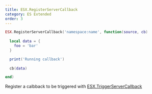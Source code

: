 ```yaml
---
title: ESX.RegisterServerCallback
category: ES Extended
order: 3
---
```


```lua
ESX.RegisterServerCallback('namespace:name', function(source, cb)
	
  local data = {
    foo = 'bar'
  }

  print('Running callback')
	
  cb(data)

end)
```

Register a calbback to be triggered with [ESX.TriggerServerCallback](../../client-functions/esx.triggerservercallback/)
